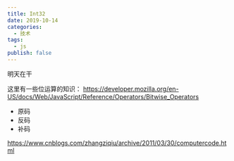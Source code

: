 ```yaml
---
title: Int32
date: 2019-10-14
categories:
  - 技术
tags:
  - js
publish: false
---
```


明天在干

这里有一些位运算的知识：
https://developer.mozilla.org/en-US/docs/Web/JavaScript/Reference/Operators/Bitwise_Operators

- 原码
- 反码
- 补码

https://www.cnblogs.com/zhangziqiu/archive/2011/03/30/computercode.html

